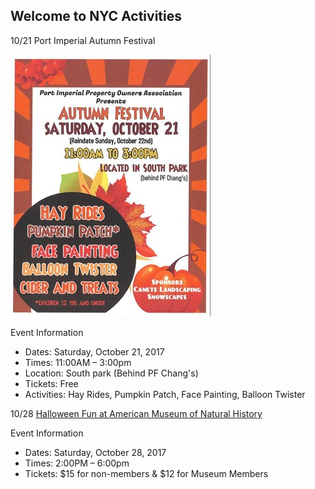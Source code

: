 ## Welcome to NYC Activities

10/21 Port Imperial Autumn Festival

<img src="https://github.com/echo200205/Kids_Fun_Activities.github.io/blob/master/Images/Fall-Festival.jpg">

Event Information
- Dates: Saturday, October 21, 2017
- Times: 11:00AM – 3:00pm
- Location: South park (Behind PF Chang's)
- Tickets: Free
- Activities:  Hay Rides, Pumpkin Patch, Face Painting, Balloon Twister

10/28 [Halloween Fun at American Museum of Natural History](https://www.amnh.org/calendar/halloween-celebration) 

Event Information
- Dates: Saturday, October 28, 2017
- Times: 2:00PM – 6:00pm
- Tickets: $15 for non-members & $12 for Museum Members

